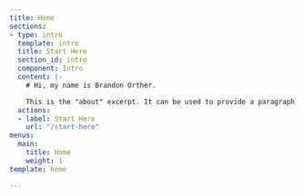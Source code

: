 ```yaml
---
title: Home
sections:
- type: intro
  template: intro
  title: Start Here
  section_id: intro
  component: Intro
  content: |-
    # Hi, my name is Brandon Orther.

    This is the "about" excerpt. It can be used to provide a paragraph about yourself that people can read on the homepage to get a sense of who you are. There also exists a dedicated about page where you can write more about yourself for those who are interested.
  actions:
  - label: Start Here
    url: "/start-here"
menus:
  main:
    title: Home
    weight: 1
template: home

---
```

